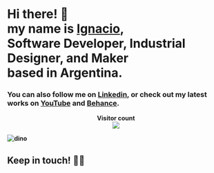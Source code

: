  
<h1>
  Hi there! 👋<br>
  my name is <a href="https://ignaciopaez.vercel.app/">Ignacio</a>, <br>
  <b>Software Developer<b/>, <b>Industrial Designer</b>, and <b>Maker</b> <br> 
  based in <b>Argentina</b>.
</h1> 

<h3>
  You can also follow me on <a href="https://www.linkedin.com/in/ignaciopaezz/">Linkedin</a>,
  or check out my latest works on
  <a href="https://www.youtube.com/channel/UCtGBCJyVTTrEOJK3pSUXQIw">YouTube</a> and <a href="https://www.behance.net/ignaciopaez">Behance</a>.
</h3>

<p align="center"> 
  Visitor count<br>
  <img src="https://profile-counter.glitch.me/ngalaiko/count.svg" />
</p>

![dino](https://user-images.githubusercontent.com/76179696/142251827-6b6c4dd8-2ba5-4f18-8600-1789761ab093.gif)

<h2>
  Keep in touch! 🤜🤛
</h2>
